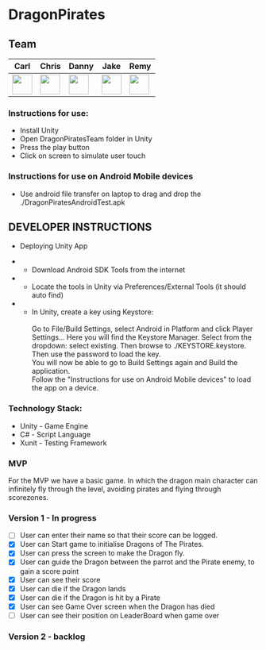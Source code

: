 # DragonPirates

## Team

| Carl | Chris | Danny | Jake | Remy |
| ---- | ----- | ----- | ---- | ---- |
|<a href='https://github.com/carlfjones'><img src='https://user-images.githubusercontent.com/23095774/60434119-56192e00-9bfe-11e9-8156-26105b51e0d7.png' width='40'></a>|<a href='https://github.com/chris-groves'><img src='https://user-images.githubusercontent.com/23095774/60434119-56192e00-9bfe-11e9-8156-26105b51e0d7.png' width='40'></a>|<a href='https://github.com/danielandro'><img src='https://user-images.githubusercontent.com/23095774/60434119-56192e00-9bfe-11e9-8156-26105b51e0d7.png' width='40'></a>|<a href='https://github.com/binaryred01'><img src='https://user-images.githubusercontent.com/23095774/60434119-56192e00-9bfe-11e9-8156-26105b51e0d7.png' width='40'></a>|<a href='https://github.com/indecentdolphin'><img src='https://user-images.githubusercontent.com/23095774/60434119-56192e00-9bfe-11e9-8156-26105b51e0d7.png' width='40'></a>|

### Instructions for use:

* Install Unity
* Open DragonPiratesTeam folder in Unity
* Press the play button
* Click on screen to simulate user touch

### Instructions for use on Android Mobile devices

* Use android file transfer on laptop to drag and drop the ./DragonPiratesAndroidTest.apk

## DEVELOPER INSTRUCTIONS

* Deploying Unity App
- - Download Android SDK Tools from the internet
- - Locate the tools in Unity via Preferences/External Tools (it should auto find)
- - In Unity, create a key using Keystore: <br> <br> Go to File/Build Settings, select Android in Platform and click Player Settings... Here you will find the Keystore Manager. Select from the dropdown: select existing. Then browse to ./KEYSTORE.keystore. <br> Then use the password to load the key. <br> You will now be able to go to Build Settings again and Build the application. <br> Follow the "Instructions for use on Android Mobile devices" to load the app on a device.




### Technology Stack:

* Unity - Game Engine
* C# - Script Language
* Xunit - Testing Framework

### MVP

For the MVP we have a basic game. In which the dragon main character can infinitely fly through the level, avoiding pirates and flying through scorezones.

### Version 1 - In progress

- [ ] User can enter their name so that their score can be logged.
- [x] User can Start game to initialise Dragons of The Pirates.
- [x] User can press the screen to make the Dragon fly.
- [x] User can guide the Dragon between the parrot and the Pirate enemy, to gain a score point
- [x] User can see their score
- [x] User can die if the Dragon lands
- [x] User can die if the Dragon is hit by a Pirate
- [x] User can see Game Over screen when the Dragon has died
- [ ] User can see their position on LeaderBoard when game over

### Version 2 - backlog
